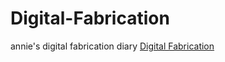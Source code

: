 # Digital-Fabrication
annie's digital fabrication diary
[Digital Fabrication](https://dbb1019.github.io/Digital-Fabrication/)